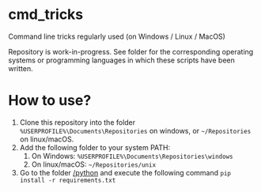 # cmd_tricks
Command line tricks regularly used (on Windows / Linux / MacOS)

Repository is work-in-progress. See folder for the corresponding operating systems or programming languages in which these scripts have been written.

# How to use?

1. Clone this repository into the folder `%USERPROFILE%\Documents\Repositories` on windows, or `~/Repositories` on linux/macOS.
2. Add the following folder to your system PATH:
    1. On Windows: `%USERPROFILE%\Documents\Repositories\windows`
    2. On linux/macOS: `~/Repositories/unix`
3. Go to the folder [/python](/python) and execute the following command `pip install -r requirements.txt`